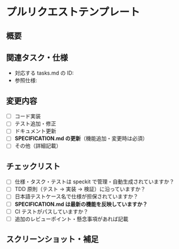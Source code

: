 # プルリクエストテンプレート

## 概要

<!-- 変更内容・目的を簡潔に記載 -->

## 関連タスク・仕様

- 対応する tasks.md の ID: <!-- 例: T001, T002 -->
- 参照仕様: <!-- 例: specs/001-parallel-rss-parse-api/spec.md -->

## 変更内容

- [ ] コード実装
- [ ] テスト追加・修正
- [ ] ドキュメント更新
- [ ] **SPECIFICATION.md の更新**（機能追加・変更時は必須）
- [ ] その他（詳細記載）

## チェックリスト

- [ ] 仕様・タスク・テストは speckit で管理・自動生成されていますか？
- [ ] TDD 原則（テスト → 実装 → 検証）に沿っていますか？
- [ ] 日本語テストケース名で仕様が担保されていますか？
- [ ] **SPECIFICATION.md は最新の機能を反映していますか？**
- [ ] CI テストがパスしていますか？
- [ ] 追加のレビューポイント・懸念事項があれば記載

## スクリーンショット・補足

<!-- UI変更やAPIレスポンス例など、必要に応じて添付 -->
